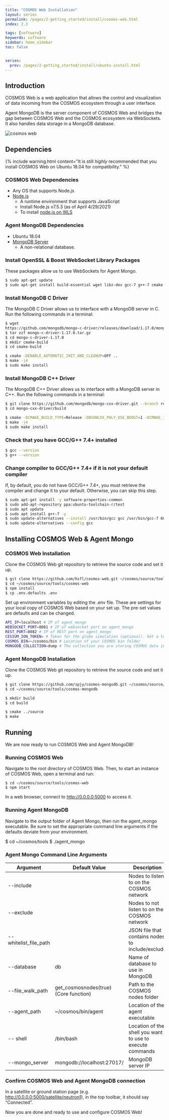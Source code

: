 ```yaml
---
title: "COSMOS Web Installation"
layout: series
permalink: /pages/2-getting_started/install/cosmos-web.html
index: 2.3

tags: [software]
keywords: software
sidebar: home_sidebar
toc: false


series:
  prev: /pages/2-getting_started/install/ubuntu-install.html
---
```


## Introduction

COSMOS Web is a web application that allows the control and visualization of data incoming from the COSMOS ecosystem through a user interface.

Agent MongoDB is the server component of COSMOS Web and bridges the gap between COSMOS Web and the COSMOS ecosystem via WebSockets. It also handles data storage in a MongoDB database.

![cosmos web](https://user-images.githubusercontent.com/1541868/126595087-d598d736-b824-4e7b-bf6b-0c3f62f6ec17.PNG)


## Dependencies

{% include warning.html content="It is still _highly_ recommended that you install COSMOS Web on Ubuntu 18.04 for compatibility." %}

### COSMOS Web Dependencies

- Any OS that supports Node.js
- [Node.js](https://nodejs.org/en/download/)
  - A runtime environment that supports JavaScript
  - Install Node.js v7.5.3 (as of April 4/29/2021)
  - To install [node.js on WLS](https://docs.microsoft.com/en-us/windows/dev-environment/javascript/nodejs-on-wsl)

### Agent MongoDB Dependencies

- Ubuntu 18.04
- [MongoDB Server](https://docs.mongodb.com/manual/administration/install-community/)
  - A non-relational database.

### Install OpenSSL & Boost WebSocket Library Packages

These packages allow us to use WebSockets for Agent Mongo.

```bash
$ sudo apt-get update
$ sudo apt-get install build-essential wget libz-dev gcc-7 g++-7 cmake git openssl libssl-dev libsasl2-dev libboost-system-dev libboost-filesystem-dev libboost-chrono-dev libboost-program-options-dev libboost-test-dev -y
```

### Install MongoDB C Driver
The MongoDB C Driver allows us to interface with a MongoDB server in C.
Run the following commands in a terminal:

```bash
$ wget
https://github.com/mongodb/mongo-c-driver/releases/download/1.17.0/mongo-c-driver-1.17.0.tar.gz
$ tar xzf mongo-c-driver-1.17.0.tar.gz
$ cd mongo-c-driver-1.17.0
$ mkdir cmake-build
$ cd cmake-build

$ cmake -DENABLE_AUTOMATIC_INIT_AND_CLEANUP=OFF ..
$ make -j4
$ sudo make install
```

### Install MongoDB C++ Driver

The MongoDB C++ Driver allows us to interface with a MongoDB server in C++.
Run the following commands in a terminal:

```bash
$ git clone https://github.com/mongodb/mongo-cxx-driver.git --branch releases/stable --depth 1
$ cd mongo-cxx-driver/build

$ cmake -DCMAKE_BUILD_TYPE=Release -DBSONCXX_POLY_USE_BOOST=1 -DCMAKE_INSTALL_PREFIX=/usr/local ..
$ make -j4
$ sudo make install
```

### Check that you have GCC/G++ 7.4+ installed

```bash
$ gcc --version
$ g++ --version
```

### Change compiler to GCC/G++ 7.4+ if it is not your default compiler

If, by default, you do not have GCC/G++ 7.4+, you must retrieve the compiler and change it to your default. Otherwise, you can skip this step.

```bash
$ sudo apt-get install -y software-properties-common
$ sudo add-apt-repository ppa:ubuntu-toolchain-r/test
$ sudo apt update
$ sudo apt install g++-7 -y
$ sudo update-alternatives --install /usr/bin/gcc gcc /usr/bin/gcc-7 60 --slave /usr/bin/g++ g++ /usr/bin/g++-7
$ sudo update-alternatives --config gcc
```

## Installing COSMOS Web & Agent Mongo

### COSMOS Web Installation

Clone the COSMOS Web git repository to retrieve the source code and set it up.

```bash
$ git clone https://github.com/hsfl/cosmos-web.git ~/cosmos/source/tools/cosmos-web
$ cd ~/cosmos/source/tools/cosmos-web
$ npm install
$ cp .env.defaults .env
```

Set up environment variables by editing the .env file. These are settings for your local copy of COSMOS Web based on your set up. The pre-set values are defaults and can be changed.

```bash
API_IP=localhost # IP of agent_mongo
WEBSOCKET_PORT=8081 # IP of websocket port on agent_mongo
REST_PORT=8082 # IP of REST port on agent_mongo
CESIUM_ION_TOKEN= # Token for the globe simulation (optional). Get a token here -> https://cesium.com/ion/signup?gs=true
COSMOS_BIN=~/cosmos/bin # Location of your COSMOS bin folder
MONGODB_COLLECTION=dump # The collection you are storing COSMOS data in
```

###  Agent MongoDB Installation

Clone the COSMOS Web git repository to retrieve the source code and set it up.

```bash
$ git clone https://github.com/spjy/cosmos-mongodb.git ~/cosmos/source/tools/cosmos-mongodb
$ cd ~/cosmos/source/tools/cosmos-mongodb

$ mkdir build
$ cd build

$ cmake ../source
$ make
```

## Running

We are now ready to run COSMOS Web and Agent MongoDB!

### Running COSMOS Web

Navigate to the root directory of COSMOS Web. Then, to start an instance of COSMOS Web, open a terminal and run:

```
$ cd ~/cosmos/source/tools/cosmos-web
$ npm start
```

In a web browser, connect to http://0.0.0.0:5000 to access it.


### Running Agent MongoDB

Navigate to the output folder of Agent Mongo, then run the agent_mongo executable. Be sure to set the appropriate command line arguments if the defaults deviate from your environment.

$ cd ~/cosmos/tools
$ ./agent_mongo

### Agent Mongo Command Line Arguments

| Argument               | Default Value                         | Description                                               |
|------------------------|---------------------------------------|-----------------------------------------------------------|
| --include              |                                       | Nodes to listen to on the COSMOS network                  |
| --exclude              |                                       | Nodes to not listen to on the COSMOS network              |
| --whitelist_file_path |                                       | JSON file that contains nodes to include/exclude          |
| --database             | db                                    | Name of database to use in MongoDB                        |
| --file_walk_path       | get_cosmosnodes(true) (Core function) | Path to the COSMOS nodes folder                           |
| --agent_path           | ~/cosmos/bin/agent                    | Location of the agent executable                          |
| -- shell               | /bin/bash                             | Location of the shell you want to use to execute commands |
| --mongo_server         | mongodb://localhost:27017/            | MongoDB server IP                                         |

### Confirm COSMOS Web and Agent MongoDB connection

In a satellite or ground station page (e.g. http://0.0.0.0:5000/satellite/neutron1), in the top toolbar, it should say “Connected”.

Now you are done and ready to use and configure COSMOS Web!
